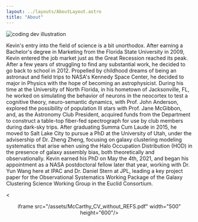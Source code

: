 ```yaml
---
layout: ../layouts/AboutLayout.astro
title: "About"
---
```


<div>
  <img src="/assets/HeadShot_McCarthy_Website.png" class="sm:w-1/2 mx-auto" alt="coding dev illustration">
</div>

<p>
Kevin's entry into the field of science is a bit unorthodox.  After
earning a Bachelor's degree in Marketing from the Florida State
University in 2009, Kevin entered the job market just as the Great
Recession reached its peak. After a few years of struggling to find any
substantial work, he decided to go back to school in 2012. Propelled by
childhood dreams of being an astronaut and field trips to NASA's Kennedy
Space Center, he decided to major in Physics with the hope of becoming
an astrophysicist. During his time at the University of North Florida,
in his hometown of Jacksonville, FL, he worked on simulating the
behavior of neurons in the neocortex to test a cognitive theory,
neuro-semantic dynamics, with Prof. John Anderson, explored the
possibility of population III stars with Prof. Jane McGibbon, and, as
the Astronomy Club President, acquired funds from the Department to
construct a table-top fiber-fed spectrograph for use by club members
during dark-sky trips. After graduating Summa Cum Laude in 2015, he
moved to Salt Lake City to pursue a PhD at the University of Utah, under
the advisership of Dr. Zheng Zheng, focusing on galaxy clustering
modeling systematics that arise when using the Halo Occupation
Distribution (HOD) in the presence of galaxy assembly bias, both
theoretically and observationally. Kevin earned his PhD on May the 4th,
2021, and began his appointment as a NASA postdoctoral fellow later that
year, working with Dr. Yun Wang here at IPAC and Dr. Daniel Stern at
JPL, leading a key project paper for the Observational Systematics
Working Package of the Galaxy Clustering Science Working Group in the
Euclid Consortium.
</p>

<a class="CV_body"><<p align="center">iframe src="/assets/McCarthy_CV_without_REFS.pdf" width="500" height="600"/></iframe></p></a>
